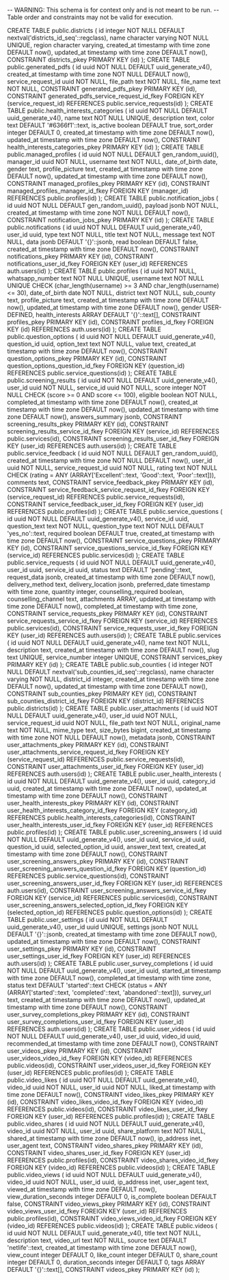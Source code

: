 -- WARNING: This schema is for context only and is not meant to be run.
-- Table order and constraints may not be valid for execution.

CREATE TABLE public.districts (
  id integer NOT NULL DEFAULT nextval('districts_id_seq'::regclass),
  name character varying NOT NULL UNIQUE,
  region character varying,
  created_at timestamp with time zone DEFAULT now(),
  updated_at timestamp with time zone DEFAULT now(),
  CONSTRAINT districts_pkey PRIMARY KEY (id)
);
CREATE TABLE public.generated_pdfs (
  id uuid NOT NULL DEFAULT uuid_generate_v4(),
  created_at timestamp with time zone NOT NULL DEFAULT now(),
  service_request_id uuid NOT NULL,
  file_path text NOT NULL,
  file_name text NOT NULL,
  CONSTRAINT generated_pdfs_pkey PRIMARY KEY (id),
  CONSTRAINT generated_pdfs_service_request_id_fkey FOREIGN KEY (service_request_id) REFERENCES public.service_requests(id)
);
CREATE TABLE public.health_interests_categories (
  id uuid NOT NULL DEFAULT uuid_generate_v4(),
  name text NOT NULL UNIQUE,
  description text,
  color text DEFAULT '#6366f1'::text,
  is_active boolean DEFAULT true,
  sort_order integer DEFAULT 0,
  created_at timestamp with time zone DEFAULT now(),
  updated_at timestamp with time zone DEFAULT now(),
  CONSTRAINT health_interests_categories_pkey PRIMARY KEY (id)
);
CREATE TABLE public.managed_profiles (
  id uuid NOT NULL DEFAULT gen_random_uuid(),
  manager_id uuid NOT NULL,
  username text NOT NULL,
  date_of_birth date,
  gender text,
  profile_picture text,
  created_at timestamp with time zone DEFAULT now(),
  updated_at timestamp with time zone DEFAULT now(),
  CONSTRAINT managed_profiles_pkey PRIMARY KEY (id),
  CONSTRAINT managed_profiles_manager_id_fkey FOREIGN KEY (manager_id) REFERENCES public.profiles(id)
);
CREATE TABLE public.notification_jobs (
  id uuid NOT NULL DEFAULT gen_random_uuid(),
  payload jsonb NOT NULL,
  created_at timestamp with time zone NOT NULL DEFAULT now(),
  CONSTRAINT notification_jobs_pkey PRIMARY KEY (id)
);
CREATE TABLE public.notifications (
  id uuid NOT NULL DEFAULT uuid_generate_v4(),
  user_id uuid,
  type text NOT NULL,
  title text NOT NULL,
  message text NOT NULL,
  data jsonb DEFAULT '{}'::jsonb,
  read boolean DEFAULT false,
  created_at timestamp with time zone DEFAULT now(),
  CONSTRAINT notifications_pkey PRIMARY KEY (id),
  CONSTRAINT notifications_user_id_fkey FOREIGN KEY (user_id) REFERENCES auth.users(id)
);
CREATE TABLE public.profiles (
  id uuid NOT NULL,
  whatsapp_number text NOT NULL UNIQUE,
  username text NOT NULL UNIQUE CHECK (char_length(username) >= 3 AND char_length(username) <= 30),
  date_of_birth date NOT NULL,
  district text NOT NULL,
  sub_county text,
  profile_picture text,
  created_at timestamp with time zone DEFAULT now(),
  updated_at timestamp with time zone DEFAULT now(),
  gender USER-DEFINED,
  health_interests ARRAY DEFAULT '{}'::text[],
  CONSTRAINT profiles_pkey PRIMARY KEY (id),
  CONSTRAINT profiles_id_fkey FOREIGN KEY (id) REFERENCES auth.users(id)
);
CREATE TABLE public.question_options (
  id uuid NOT NULL DEFAULT uuid_generate_v4(),
  question_id uuid,
  option_text text NOT NULL,
  value text,
  created_at timestamp with time zone DEFAULT now(),
  CONSTRAINT question_options_pkey PRIMARY KEY (id),
  CONSTRAINT question_options_question_id_fkey FOREIGN KEY (question_id) REFERENCES public.service_questions(id)
);
CREATE TABLE public.screening_results (
  id uuid NOT NULL DEFAULT uuid_generate_v4(),
  user_id uuid NOT NULL,
  service_id uuid NOT NULL,
  score integer NOT NULL CHECK (score >= 0 AND score <= 100),
  eligible boolean NOT NULL,
  completed_at timestamp with time zone DEFAULT now(),
  created_at timestamp with time zone DEFAULT now(),
  updated_at timestamp with time zone DEFAULT now(),
  answers_summary jsonb,
  CONSTRAINT screening_results_pkey PRIMARY KEY (id),
  CONSTRAINT screening_results_service_id_fkey FOREIGN KEY (service_id) REFERENCES public.services(id),
  CONSTRAINT screening_results_user_id_fkey FOREIGN KEY (user_id) REFERENCES auth.users(id)
);
CREATE TABLE public.service_feedback (
  id uuid NOT NULL DEFAULT gen_random_uuid(),
  created_at timestamp with time zone NOT NULL DEFAULT now(),
  user_id uuid NOT NULL,
  service_request_id uuid NOT NULL,
  rating text NOT NULL CHECK (rating = ANY (ARRAY['Excellent'::text, 'Good'::text, 'Poor'::text])),
  comments text,
  CONSTRAINT service_feedback_pkey PRIMARY KEY (id),
  CONSTRAINT service_feedback_service_request_id_fkey FOREIGN KEY (service_request_id) REFERENCES public.service_requests(id),
  CONSTRAINT service_feedback_user_id_fkey FOREIGN KEY (user_id) REFERENCES public.profiles(id)
);
CREATE TABLE public.service_questions (
  id uuid NOT NULL DEFAULT uuid_generate_v4(),
  service_id uuid,
  question_text text NOT NULL,
  question_type text NOT NULL DEFAULT 'yes_no'::text,
  required boolean DEFAULT true,
  created_at timestamp with time zone DEFAULT now(),
  CONSTRAINT service_questions_pkey PRIMARY KEY (id),
  CONSTRAINT service_questions_service_id_fkey FOREIGN KEY (service_id) REFERENCES public.services(id)
);
CREATE TABLE public.service_requests (
  id uuid NOT NULL DEFAULT uuid_generate_v4(),
  user_id uuid,
  service_id uuid,
  status text DEFAULT 'pending'::text,
  request_data jsonb,
  created_at timestamp with time zone DEFAULT now(),
  delivery_method text,
  delivery_location jsonb,
  preferred_date timestamp with time zone,
  quantity integer,
  counselling_required boolean,
  counselling_channel text,
  attachments ARRAY,
  updated_at timestamp with time zone DEFAULT now(),
  completed_at timestamp with time zone,
  CONSTRAINT service_requests_pkey PRIMARY KEY (id),
  CONSTRAINT service_requests_service_id_fkey FOREIGN KEY (service_id) REFERENCES public.services(id),
  CONSTRAINT service_requests_user_id_fkey FOREIGN KEY (user_id) REFERENCES auth.users(id)
);
CREATE TABLE public.services (
  id uuid NOT NULL DEFAULT uuid_generate_v4(),
  name text NOT NULL,
  description text,
  created_at timestamp with time zone DEFAULT now(),
  slug text UNIQUE,
  service_number integer UNIQUE,
  CONSTRAINT services_pkey PRIMARY KEY (id)
);
CREATE TABLE public.sub_counties (
  id integer NOT NULL DEFAULT nextval('sub_counties_id_seq'::regclass),
  name character varying NOT NULL,
  district_id integer,
  created_at timestamp with time zone DEFAULT now(),
  updated_at timestamp with time zone DEFAULT now(),
  CONSTRAINT sub_counties_pkey PRIMARY KEY (id),
  CONSTRAINT sub_counties_district_id_fkey FOREIGN KEY (district_id) REFERENCES public.districts(id)
);
CREATE TABLE public.user_attachments (
  id uuid NOT NULL DEFAULT uuid_generate_v4(),
  user_id uuid NOT NULL,
  service_request_id uuid NOT NULL,
  file_path text NOT NULL,
  original_name text NOT NULL,
  mime_type text,
  size_bytes bigint,
  created_at timestamp with time zone NOT NULL DEFAULT now(),
  metadata jsonb,
  CONSTRAINT user_attachments_pkey PRIMARY KEY (id),
  CONSTRAINT user_attachments_service_request_id_fkey FOREIGN KEY (service_request_id) REFERENCES public.service_requests(id),
  CONSTRAINT user_attachments_user_id_fkey FOREIGN KEY (user_id) REFERENCES auth.users(id)
);
CREATE TABLE public.user_health_interests (
  id uuid NOT NULL DEFAULT uuid_generate_v4(),
  user_id uuid,
  category_id uuid,
  created_at timestamp with time zone DEFAULT now(),
  updated_at timestamp with time zone DEFAULT now(),
  CONSTRAINT user_health_interests_pkey PRIMARY KEY (id),
  CONSTRAINT user_health_interests_category_id_fkey FOREIGN KEY (category_id) REFERENCES public.health_interests_categories(id),
  CONSTRAINT user_health_interests_user_id_fkey FOREIGN KEY (user_id) REFERENCES public.profiles(id)
);
CREATE TABLE public.user_screening_answers (
  id uuid NOT NULL DEFAULT uuid_generate_v4(),
  user_id uuid,
  service_id uuid,
  question_id uuid,
  selected_option_id uuid,
  answer_text text,
  created_at timestamp with time zone DEFAULT now(),
  CONSTRAINT user_screening_answers_pkey PRIMARY KEY (id),
  CONSTRAINT user_screening_answers_question_id_fkey FOREIGN KEY (question_id) REFERENCES public.service_questions(id),
  CONSTRAINT user_screening_answers_user_id_fkey FOREIGN KEY (user_id) REFERENCES auth.users(id),
  CONSTRAINT user_screening_answers_service_id_fkey FOREIGN KEY (service_id) REFERENCES public.services(id),
  CONSTRAINT user_screening_answers_selected_option_id_fkey FOREIGN KEY (selected_option_id) REFERENCES public.question_options(id)
);
CREATE TABLE public.user_settings (
  id uuid NOT NULL DEFAULT uuid_generate_v4(),
  user_id uuid UNIQUE,
  settings jsonb NOT NULL DEFAULT '{}'::jsonb,
  created_at timestamp with time zone DEFAULT now(),
  updated_at timestamp with time zone DEFAULT now(),
  CONSTRAINT user_settings_pkey PRIMARY KEY (id),
  CONSTRAINT user_settings_user_id_fkey FOREIGN KEY (user_id) REFERENCES auth.users(id)
);
CREATE TABLE public.user_survey_completions (
  id uuid NOT NULL DEFAULT uuid_generate_v4(),
  user_id uuid,
  started_at timestamp with time zone DEFAULT now(),
  completed_at timestamp with time zone,
  status text DEFAULT 'started'::text CHECK (status = ANY (ARRAY['started'::text, 'completed'::text, 'abandoned'::text])),
  survey_url text,
  created_at timestamp with time zone DEFAULT now(),
  updated_at timestamp with time zone DEFAULT now(),
  CONSTRAINT user_survey_completions_pkey PRIMARY KEY (id),
  CONSTRAINT user_survey_completions_user_id_fkey FOREIGN KEY (user_id) REFERENCES auth.users(id)
);
CREATE TABLE public.user_videos (
  id uuid NOT NULL DEFAULT uuid_generate_v4(),
  user_id uuid,
  video_id uuid,
  recommended_at timestamp with time zone DEFAULT now(),
  CONSTRAINT user_videos_pkey PRIMARY KEY (id),
  CONSTRAINT user_videos_video_id_fkey FOREIGN KEY (video_id) REFERENCES public.videos(id),
  CONSTRAINT user_videos_user_id_fkey FOREIGN KEY (user_id) REFERENCES public.profiles(id)
);
CREATE TABLE public.video_likes (
  id uuid NOT NULL DEFAULT uuid_generate_v4(),
  video_id uuid NOT NULL,
  user_id uuid NOT NULL,
  liked_at timestamp with time zone DEFAULT now(),
  CONSTRAINT video_likes_pkey PRIMARY KEY (id),
  CONSTRAINT video_likes_video_id_fkey FOREIGN KEY (video_id) REFERENCES public.videos(id),
  CONSTRAINT video_likes_user_id_fkey FOREIGN KEY (user_id) REFERENCES public.profiles(id)
);
CREATE TABLE public.video_shares (
  id uuid NOT NULL DEFAULT uuid_generate_v4(),
  video_id uuid NOT NULL,
  user_id uuid,
  share_platform text NOT NULL,
  shared_at timestamp with time zone DEFAULT now(),
  ip_address inet,
  user_agent text,
  CONSTRAINT video_shares_pkey PRIMARY KEY (id),
  CONSTRAINT video_shares_user_id_fkey FOREIGN KEY (user_id) REFERENCES public.profiles(id),
  CONSTRAINT video_shares_video_id_fkey FOREIGN KEY (video_id) REFERENCES public.videos(id)
);
CREATE TABLE public.video_views (
  id uuid NOT NULL DEFAULT uuid_generate_v4(),
  video_id uuid NOT NULL,
  user_id uuid,
  ip_address inet,
  user_agent text,
  viewed_at timestamp with time zone DEFAULT now(),
  view_duration_seconds integer DEFAULT 0,
  is_complete boolean DEFAULT false,
  CONSTRAINT video_views_pkey PRIMARY KEY (id),
  CONSTRAINT video_views_user_id_fkey FOREIGN KEY (user_id) REFERENCES public.profiles(id),
  CONSTRAINT video_views_video_id_fkey FOREIGN KEY (video_id) REFERENCES public.videos(id)
);
CREATE TABLE public.videos (
  id uuid NOT NULL DEFAULT uuid_generate_v4(),
  title text NOT NULL,
  description text,
  video_url text NOT NULL,
  source text DEFAULT 'netlife'::text,
  created_at timestamp with time zone DEFAULT now(),
  view_count integer DEFAULT 0,
  like_count integer DEFAULT 0,
  share_count integer DEFAULT 0,
  duration_seconds integer DEFAULT 0,
  tags ARRAY DEFAULT '{}'::text[],
  CONSTRAINT videos_pkey PRIMARY KEY (id)
);